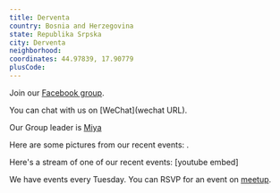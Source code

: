 ```yaml
---
title: Derventa
country: Bosnia and Herzegovina
state: Republika Srpska
city: Derventa
neighborhood: 
coordinates: 44.97839, 17.90779
plusCode:
---
```

Join our [Facebook group](https://www.facebook.com/groups/freecodecamp.derventa/).

You can chat with us on [WeChat](wechat URL).

Our Group leader is [Miya](freecodecamp.org/miya)

Here are some pictures from our recent events:
![]().

Here's a stream of one of our recent events:
[youtube embed]

We have events every Tuesday. You can RSVP for an event on [meetup](meetupurl).
